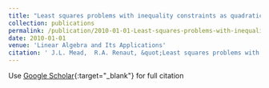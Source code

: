 ```yaml
---
title: "Least squares problems with inequality constraints as quadratic constraints"
collection: publications
permalink: /publication/2010-01-01-Least-squares-problems-with-inequality-constraints-as-quadratic-constraints
date: 2010-01-01
venue: 'Linear Algebra and Its Applications'
citation: ' J.L. Mead,  R.A. Renaut, &quot;Least squares problems with inequality constraints as quadratic constraints.&quot; Linear Algebra and Its Applications, 2010.'
---
```

Use [Google Scholar](https://scholar.google.com/scholar?q=Least+squares+problems+with+inequality+constraints+as+quadratic+constraints){:target="_blank"} for full citation